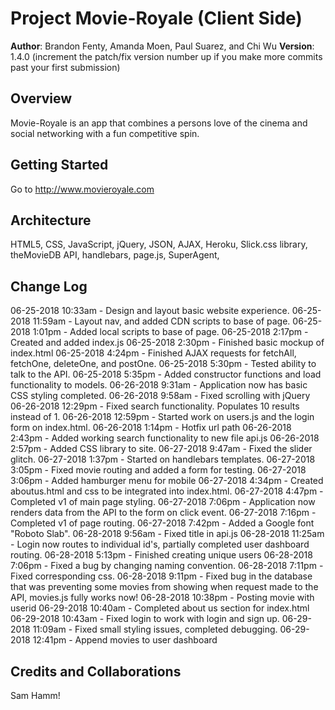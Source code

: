 # Project Movie-Royale (Client Side)

**Author**: Brandon Fenty, Amanda Moen, Paul Suarez, and Chi Wu
**Version**: 1.4.0 (increment the patch/fix version number up if you make more commits past your first submission)

## Overview
Movie-Royale is an app that combines a persons love of the cinema and social networking with a fun competitive spin.

## Getting Started
Go to http://www.movieroyale.com

## Architecture
HTML5, CSS, JavaScript, jQuery, JSON, AJAX, Heroku, Slick.css library, theMovieDB API, handlebars, page.js, SuperAgent, 

## Change Log
06-25-2018 10:33am - Design and layout basic website experience.
06-25-2018 11:59am - Layout nav, and added CDN scripts to base of page.
06-25-2018 1:01pm - Added local scripts to base of page.
06-25-2018 2:17pm - Created and added index.js
06-25-2018 2:30pm - Finished basic mockup of index.html
06-25-2018 4:24pm - Finished AJAX requests for fetchAll, fetchOne, deleteOne, and postOne.
06-25-2018 5:30pm - Tested ability to talk to the API.
06-25-2018 5:35pm - Added constructor functions and load functionality to models.
06-26-2018 9:31am - Application now has basic CSS styling completed.
06-26-2018 9:58am - Fixed scrolling with jQuery
06-26-2018 12:29pm - Fixed search functionality.  Populates 10 results instead of  1.
06-26-2018 12:59pm - Started work on users.js and the login form on index.html.
06-26-2018 1:14pm - Hotfix url path
06-26-2018 2:43pm - Added working search functionality to new file api.js
06-26-2018 2:57pm - Added CSS library to site.
06-27-2018 9:47am - Fixed the slider glitch.
06-27-2018 1:37pm - Started on handlebars templates.
06-27-2018 3:05pm - Fixed movie routing and added a form for testing.
06-27-2018 3:06pm - Added hamburger menu for mobile
06-27-2018 4:34pm - Created aboutus.html and css to be integrated into index.html.
06-27-2018 4:47pm - Completed v1 of main page styling.
06-27-2018 7:06pm - Application now renders data from the API to the form on click event.
06-27-2018 7:16pm - Completed v1 of page routing.
06-27-2018 7:42pm - Added a Google font "Roboto Slab".
06-28-2018 9:56am - Fixed title in api.js
06-28-2018 11:25am - Login now routes to individual id's, partially completed user dashboard routing.
06-28-2018 5:13pm - Finished creating unique users
06-28-2018 7:06pm - Fixed a bug by changing naming convention.
06-28-2018 7:11pm - Fixed corresponding css.
06-28-2018 9:11pm - Fixed bug in the database that was preventing some movies from showing when request made to the API, movies.js fully works now!
06-28-2018 10:38pm - Posting movie with userid
06-29-2018 10:40am - Completed about us section for index.html
06-29-2018 10:43am - Fixed login to work with login and sign up.
06-29-2018 11:09am - Fixed small styling issues, completed debugging.
06-29-2018 12:41pm - Append movies to user dashboard

## Credits and Collaborations
Sam Hamm!
